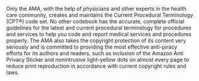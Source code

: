 Only the AMA, with the help of physicians and other experts in the health care community, creates and maintains the Current Procedural Terminology (CPT®) code set. No other codebook has the accurate, complete official guidelines for the latest and current procedural terminology for procedures and services to help you code and report medical services and procedures properly. The AMA also takes the copyright protection of its content very seriously and is committed to providing the most effective anti-piracy efforts for its authors and readers, such as inclusion of the Amazon Anti Privacy Sticker and nonintrusive light-yellow dots on almost every page to reduce print reproduction in accordance with current copyright rules and laws.